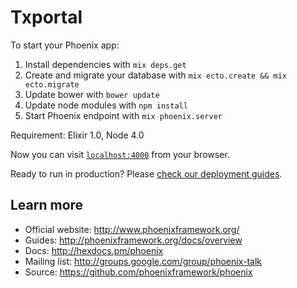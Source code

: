 # Txportal

To start your Phoenix app:

  1. Install dependencies with `mix deps.get`
  2. Create and migrate your database with `mix ecto.create && mix ecto.migrate`
  3. Update bower with `bower update`
  4. Update node modules with `npm install`
  5. Start Phoenix endpoint with `mix phoenix.server`

Requirement: Elixir 1.0, Node 4.0

Now you can visit [`localhost:4000`](http://localhost:4000) from your browser.

Ready to run in production? Please [check our deployment guides](http://www.phoenixframework.org/docs/deployment).

## Learn more

  * Official website: http://www.phoenixframework.org/
  * Guides: http://phoenixframework.org/docs/overview
  * Docs: http://hexdocs.pm/phoenix
  * Mailing list: http://groups.google.com/group/phoenix-talk
  * Source: https://github.com/phoenixframework/phoenix
